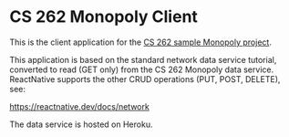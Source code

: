 # CS 262 Monopoly Client

This is the client application for the [CS 262 sample Monopoly project](https://github.com/calvin-cs262-organization/monopoly-project).

This application is based on the standard network data service tutorial, 
converted to read (GET only) from the CS 262 Monopoly data service. ReactNative
supports the other CRUD operations (PUT, POST, DELETE), see:

<https://reactnative.dev/docs/network>

The data service is hosted on Heroku.
